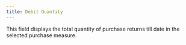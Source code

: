 ```yaml
---
title: Debit Quantity
---
```



This field displays the total quantity of purchase returns till date  in the selected purchase measure.
